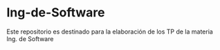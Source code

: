 # Ing-de-Software
Este repositorio es destinado para la elaboración de los TP de la materia Ing. de Software


